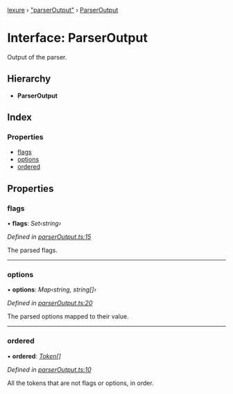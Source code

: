 [lexure](../README.md) › ["parserOutput"](../modules/_parseroutput_.md) › [ParserOutput](_parseroutput_.parseroutput.md)

# Interface: ParserOutput

Output of the parser.

## Hierarchy

* **ParserOutput**

## Index

### Properties

* [flags](_parseroutput_.parseroutput.md#flags)
* [options](_parseroutput_.parseroutput.md#options)
* [ordered](_parseroutput_.parseroutput.md#ordered)

## Properties

###  flags

• **flags**: *Set‹string›*

*Defined in [parserOutput.ts:15](https://github.com/1Computer1/lexure/blob/5f4fd4c/src/parserOutput.ts#L15)*

The parsed flags.

___

###  options

• **options**: *Map‹string, string[]›*

*Defined in [parserOutput.ts:20](https://github.com/1Computer1/lexure/blob/5f4fd4c/src/parserOutput.ts#L20)*

The parsed options mapped to their value.

___

###  ordered

• **ordered**: *[Token](_tokens_.token.md)[]*

*Defined in [parserOutput.ts:10](https://github.com/1Computer1/lexure/blob/5f4fd4c/src/parserOutput.ts#L10)*

All the tokens that are not flags or options, in order.
